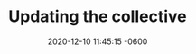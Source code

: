 ---
layout: post
title:  "Updating the collective"
date:   2020-12-10 11:45:15 -0600
note: After a hiatus, I am now funneling all of my client work through the collective. As such, I asked Bo to meet with me each week of December so we could update the site. It is still an iterative work in progress, but our goal was to get the basics up before the new year.
icon: offline_bolt
category: update

cta: View the site &nbsp; →
external-url: https://www.collectivelymade.com
---